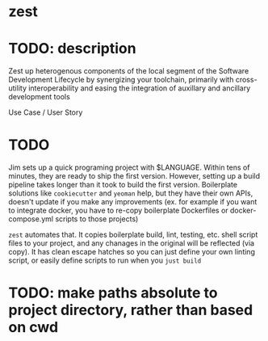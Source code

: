 # zest

# TODO: description

Zest up heterogenous components of the local segment of the Software Development Lifecycle by synergizing your toolchain, primarily with cross-utility interoperability and easing the integration of auxillary and ancillary development tools

Use Case / User Story

# TODO

Jim sets up a quick programing project with $LANGUAGE. Within tens of minutes, they are ready to ship the first version. However, setting up a build pipeline takes longer than it took to build the first version. Boilerplate solutions like `cookiecutter` and `yeoman` help, but they have their own APIs, doesn't update if you make any improvements (ex. for example if you want to integrate docker, you have to re-copy boilerplate Dockerfiles or docker-compose.yml scripts to those projects)

`zest` automates that. It copies boilerplate build, lint, testing, etc. shell script files to your project, and any chanages in the original will be reflected (via copy). It has clean escape hatches so you can just define your own linting script, or easily define scripts to run when you `just build`

# TODO: make paths absolute to project directory, rather than based on cwd
